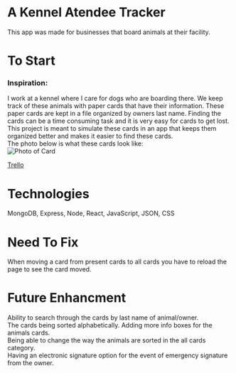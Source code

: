 # A Kennel Atendee Tracker
This app was made for businesses that board animals at their facility. 

# To Start
### Inspiration:   
I work at a kennel where I care for dogs who are boarding there. We keep track of these animals with paper cards that have their information. These paper cards are kept in a file organized by owners last name. Finding the cards can be a time consuming task and it is very easy for cards to get lost. This project is meant to simulate these cards in an app that keeps them organized better and makes it easier to find these cards.  
The photo below is what these cards look like:  
![Photo of Card](https://i.im.ge/2023/01/12/suYVjD.DD5D74AD-7E84-4E1E-A899-5E46368E9D09-1-201-a.jpg)

[Trello](https://trello.com/invite/b/2ywmGCBk/ATTIc45f65aa4236d7e74e4cdc0c770ff2ac50DF891B/project-3)   

# Technologies
 MongoDB, Express, Node, React, JavaScript, JSON, CSS

 # Need To Fix
 When moving a card from present cards to all cards you have to reload the page to see the card moved. 

 # Future Enhancment
 Ability to search through the cards by last name of animal/owner.  
 The cards being sorted alphabetically. Adding more info boxes for the animals cards.   
 Being able to change the way the animals are sorted in the all cards category.  
 Having an electronic signature option for the event of emergency signature from the owner.  